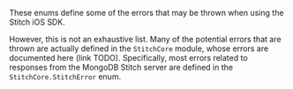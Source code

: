 These enums define some of the errors that may be thrown when using the Stitch iOS SDK. 

However, this is not an exhaustive list. Many of the potential errors that are thrown are actually defined in the `StitchCore` module, whose errors are documented here (link TODO). Specifically, most errors related to responses from the MongoDB Stitch server are defined in the `StitchCore.StitchError` enum.